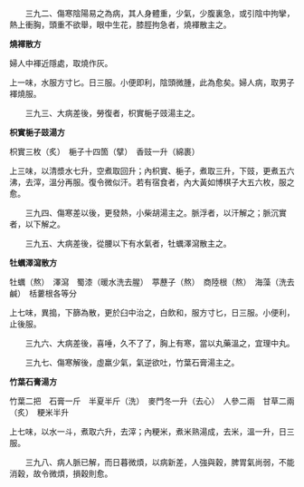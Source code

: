 　　三九二、傷寒陰陽易之為病，其人身體重，少氣，少腹裏急，或引陰中拘攣，熱上衝胸，頭重不欲舉，眼中生花，膝脛拘急者，燒褌散主之。

**燒褌散方**

婦人中褌近隱處，取燒作灰。

上一味，水服方寸匕。日三服。小便即利，陰頭微腫，此為愈矣。婦人病，取男子褌燒服。

　　三九三、大病差後，勞復者，枳實梔子豉湯主之。

**枳實梔子豉湯方**

枳實三枚（炙）　梔子十四箇（擘）　香豉一升（綿裹）

上三味，以清漿水七升，空煮取回升；內枳實、梔子，煮取三升，下豉，更煮五六沸，去滓，溫分再服。復令微似汗。若有宿食者，內大黃如博棋子大五六枚，服之愈。

　　三九四、傷寒差以後，更發熱，小柴胡湯主之。脈浮者，以汗解之；脈沉實者，以下解之。

　　三九五、大病差後，從腰以下有水氣者，牡蠣澤瀉散主之。

**牡蠣澤瀉散方**

牡蠣（熬）　澤瀉　蜀漆（暖水洗去腥）　葶藶子（熬）　商陸根（熬）　海藻（洗去鹹）　栝蔞根各等分

上七味，異搗，下篩為散，更於臼中治之，白飲和，服方寸匕，日三服。小便利，止後服。

　　三九六、大病差後，喜唾，久不了了，胸上有寒，當以丸藥溫之，宜理中丸。

　　三九七、傷寒解後，虛羸少氣，氣逆欲吐，竹葉石膏湯主之。

**竹葉石膏湯方**

竹葉二把　石膏一斤　半夏半斤（洗）　麥門冬一升（去心）　人參二兩　甘草二兩（炙）　粳米半升

上七味，以水一斗，煮取六升，去滓；內粳米，煮米熟湯成，去米，溫一升，日三服。

　　三九八、病人脈已解，而日暮微煩，以病新差，人強與穀，脾胃氣尚弱，不能消穀，故令微煩，損穀則愈。